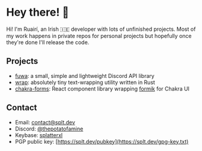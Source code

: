 # Hey there! :wave:

Hi! I'm Ruairí, an Irish 🇮🇪 developer with lots of unfinished projects. Most of my work happens in private repos for personal projects but hopefully once they're done I'll release the code.

## Projects

- [fuwa]: a small, simple and lightweight Discord API library
- [wrap]: absolutely tiny text-wrapping utility written in Rust
- [chakra-forms]: React component library wrapping [formik](https://github.com/jaredpalmer/formik) for Chakra UI

## Contact

- Email: [contact@splt.dev](mailto:contact@splt.dev)
- Discord: [@thepotatofamine][Discord]
- Keybase: [splatterxl](https://keybase.io/splatterxl)
- PGP public key: [https://splt.dev/pubkey](https://splt.dev/gpg-key.txt)

[Discord]: https://discord.com/users/728342296696979526
[fuwa]: https://github.com/FuwaDiscord
[wrap]: https://github.com/splatterxl/wrap
[chakra-forms]: https://github.com/splatterxl/chakra-forms
